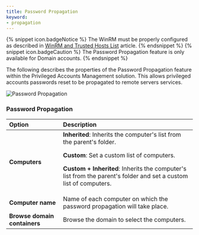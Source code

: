 ```yaml
---
title: Password Propagation
keyword: 
- propagation
---
```

{% snippet icon.badgeNotice %}
The WinRM must be properly configured as described in [WinRM and Trusted Hosts List](/kb/devolutions-server/how-to-articles/winrm-trustedhostslist/) article.
{% endsnippet %}
{% snippet icon.badgeCaution %}
The Password Propagation feature is only available for Domain accounts.
{% endsnippet %}

The following describes the properties of the Password Propagation feature within the Privileged Accounts Management solution. This allows privileged accounts passwords reset to be propagated to remote servers services.

![Password Propagation](https://webdevolutions.azureedge.net/docs/en/server/ServerOp8172.png) 

### Password Propagation

Option  | Description  
:-----  | :----------  
**Computers**|**Inherited**:  Inherits the computer's list from the parent's folder.<p>**Custom**: Set a custom list of computers.<p>**Custom + Inherited**: Inherits the computer's list from the parent's folder and set a custom list of computers.
**Computer name**|Name of each computer on which the password propagation will take place. 
**Browse domain containers**|Browse the domain to select the computers.  
